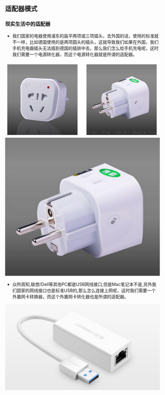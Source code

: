 ## 适配器模式

### 现实生活中的适配器

- 我们国家的电器使用浦东的扁平两项或三项插头，去外国的话，使用的标准就不一样，比如德国使用的是两项圆头的插头，这就导致我们如果在外国，我们手机充电器插头无法插到德国的插排中去，那么我们怎么给手机充电呢，这时我们需要一个电源转化器，而这个电源转化器就是所谓的适配器。

![](https://raw.githubusercontent.com/xiaonew/tech-blog/master/img/9.png)
![](https://raw.githubusercontent.com/xiaonew/tech-blog/master/img/10.png)

- 众所周知,联想/Dell等其他PC都是USB网线接口,但是Mac笔记本不是,另外我们国家的网线接口也是标准USB的,那么怎么连接上网呢，这时我们需要一个外置网卡转换器，而这个外置网卡转化器也是所谓的适配器。

![](https://raw.githubusercontent.com/xiaonew/tech-blog/master/img/8.png)